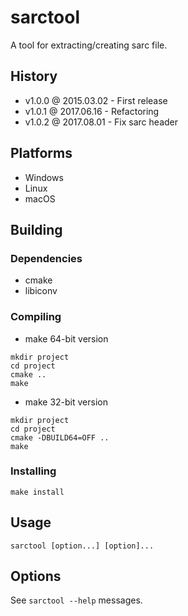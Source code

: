 # sarctool

A tool for extracting/creating sarc file.

## History

- v1.0.0 @ 2015.03.02 - First release
- v1.0.1 @ 2017.06.16 - Refactoring
- v1.0.2 @ 2017.08.01 - Fix sarc header

## Platforms

- Windows
- Linux
- macOS

## Building

### Dependencies

- cmake
- libiconv

### Compiling

- make 64-bit version
~~~
mkdir project
cd project
cmake ..
make
~~~

- make 32-bit version
~~~
mkdir project
cd project
cmake -DBUILD64=OFF ..
make
~~~

### Installing

~~~
make install
~~~

## Usage

~~~
sarctool [option...] [option]...
~~~

## Options

See `sarctool --help` messages.
